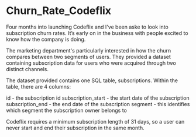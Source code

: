 # Churn_Rate_Codeflix

Four months into launching Codeflix and I've been aske to look into subscription churn rates. It’s early on in the business with people excited to know how the company is doing.

The marketing department's particularly interested in how the churn compares between two segments of users. They provided a dataset containing subscription data for
users who were acquired through two distinct channels.

The dataset provided contains one SQL table, subscriptions. Within the table, there are 4 columns:

id - the subscription id
subscription_start - the start date of the subscription
subscription_end - the end date of the subscription
segment - this identifies which segment the subscription owner belongs to

Codeflix requires a minimum subscription length of 31 days, so a user can never start and end their subscription in the same month.
